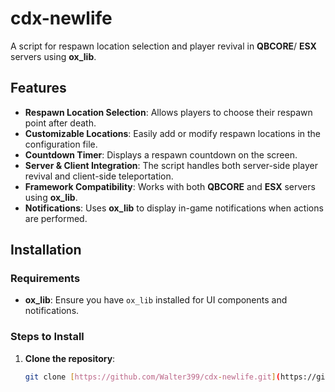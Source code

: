 # cdx-newlife
A script for respawn location selection and player revival in **QBCORE**/ **ESX** servers using **ox_lib**.

## Features
- **Respawn Location Selection**: Allows players to choose their respawn point after death.
- **Customizable Locations**: Easily add or modify respawn locations in the configuration file.
- **Countdown Timer**: Displays a respawn countdown on the screen.
- **Server & Client Integration**: The script handles both server-side player revival and client-side teleportation.
- **Framework Compatibility**: Works with both **QBCORE** and **ESX** servers using **ox_lib**.
- **Notifications**: Uses **ox_lib** to display in-game notifications when actions are performed.

## Installation

### Requirements
- **ox_lib**: Ensure you have `ox_lib` installed for UI components and notifications.

### Steps to Install

1. **Clone the repository**:
   ```bash
   git clone [https://github.com/Walter399/cdx-newlife.git](https://github.com/Walterr399/cdx-newlife)
